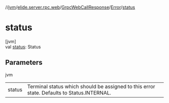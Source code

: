 //[jvm](../../../../index.md)/[elide.server.rpc.web](../../index.md)/[GrpcWebCallResponse](../index.md)/[Error](index.md)/[status](status.md)

# status

[jvm]\
val [status](status.md): Status

## Parameters

jvm

| | |
|---|---|
| status | Terminal status which should be assigned to this error state. Defaults to Status.INTERNAL. |
